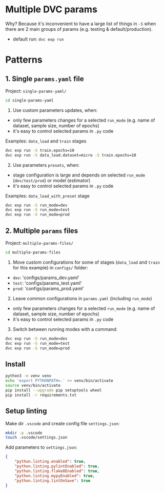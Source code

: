 # Multiple DVC params

Why? Because it's inconvenient to have a large list of things in `-S` when there are 2 main groups of params (e.g. testing & default/production).

- default run: `dvc exp run`

# Patterns

## 1. Single `params.yaml` file 
Project: `single-params-yaml/`
```bash 
cd single-params-yaml
```

1. Use custom parameters updates, when:
  - only few parameters changes for a selected `run_mode` (e.g. name of dataset, sample size, number of epochs)
  - it's easy to control selected params in `.py` code

Examples: `data_load` and `train` stages
```bash 
dvc exp run -S train.epochs=10
dvc exp run -S data_load.dataset=micro -S train.epochs=10
```

2. Use parameters `presets`, when:
  - stage configuration is large and depends on selected `run_mode` (`dev/test/prod`) or model (estimator)
  - it's easy to control selected params in `.py` code 

Examples:  `data_load_with_preset` stage
```bash 
dvc exp run -S run_mode=dev
dvc exp run -S run_mode=test
dvc exp run -S run_mode=prod
```

## 2. Multiple `params` files
Project: `multiple-params-files/`
```bash 
cd multiple-params-files
```

1. Move custom configurations for some of stages (`data_load` and `train` for this example) in `configs/` folder:

  - `dev`: 'configs/params_dev.yaml'
  - `test`: 'configs/params_test.yaml'
  - `prod`: 'configs/params_prod.yaml'

2. Leave common configurations in `params.yaml`   (including `run_mode`)
  - only few parameters changes for a selected `run_mode` (e.g. name of dataset, sample size, number of epochs)
  - it's easy to control selected params in `.py` code

3. Switch between running modes with a command: 
```bash 
dvc exp run -S run_mode=dev
dvc exp run -S run_mode=test
dvc exp run -S run_mode=prod
```

## Install

```bash
python3 -m venv venv
echo 'export PYTHONPATH=.' >> venv/bin/activate
source venv/bin/activate
pip install --upgrade pip setuptools wheel
pip install -r requirements.txt
```

## Setup linting

Make dir `.vscode` and create config file `settings.json`:

```bash
mkdir -p .vscode
touch .vscode/settings.json
```

Add parameters to `settings.json`:

```json
{
    "python.linting.enabled": true,
    "python.linting.pylintEnabled": true,
    "python.linting.flake8Enabled": true,
    "python.linting.mypyEnabled": true,
    "python.linting.lintOnSave": true
}
```
